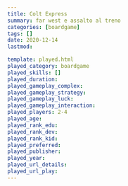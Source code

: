 ```yaml
---
title: Colt Express
summary: far west e assalto al treno
categories: [boardgame]
tags: []
date: 2020-12-14
lastmod: 

template: played.html
played_category: boardgame
played_skills: []
played_duration: 
played_gameplay_complex: 
played_gameplay_strategy: 
played_gameplay_luck: 
played_gameplay_interaction: 
played_players: 2-4
played_age: 
played_rank_edu: 
played_rank_dev: 
played_rank_kid: 
played_preferred:
played_publisher: 
played_year: 
played_url_details: 
played_url_play: 
---
```

